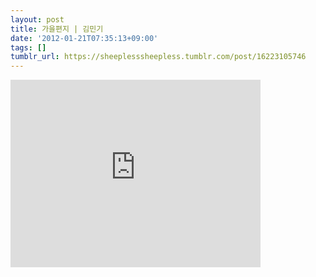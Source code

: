 ```yaml
---
layout: post
title: 가을편지 | 김민기
date: '2012-01-21T07:35:13+09:00'
tags: []
tumblr_url: https://sheeplesssheepless.tumblr.com/post/16223105746
---
```

<iframe width="400" height="300" id="youtube_iframe" src="https://www.youtube.com/embed/Pz9fnk4S9Y0?feature=oembed&amp;enablejsapi=1&amp;origin=https://safe.txmblr.com&amp;wmode=opaque" frameborder="0" allow="accelerometer; autoplay; encrypted-media; gyroscope; picture-in-picture" allowfullscreen></iframe>  
